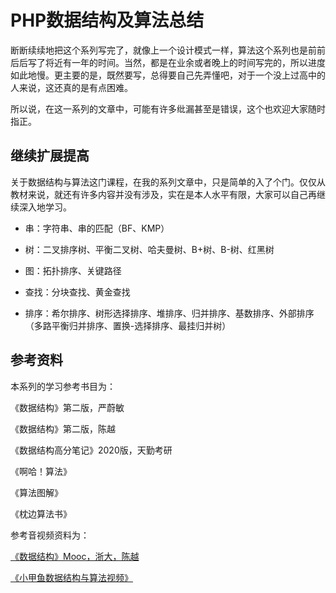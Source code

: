 # PHP数据结构及算法总结

断断续续地把这个系列写完了，就像上一个设计模式一样，算法这个系列也是前前后后写了将近有一年的时间。当然，都是在业余或者晚上的时间写完的，所以进度如此地慢。更主要的是，既然要写，总得要自己先弄懂吧，对于一个没上过高中的人来说，这还真的是有点困难。

所以说，在这一系列的文章中，可能有许多纰漏甚至是错误，这个也欢迎大家随时指正。

## 继续扩展提高

关于数据结构与算法这门课程，在我的系列文章中，只是简单的入了个门。仅仅从教材来说，就还有许多内容并没有涉及，实在是本人水平有限，大家可以自己再继续深入地学习。

- 串：字符串、串的匹配（BF、KMP）

- 树：二叉排序树、平衡二叉树、哈夫曼树、B+树、B-树、红黑树

- 图：拓扑排序、关键路径

- 查找：分块查找、黄金查找

- 排序：希尔排序、树形选择排序、堆排序、归并排序、基数排序、外部排序（多路平衡归并排序、置换-选择排序、最挂归并树）

## 参考资料

本系列的学习参考书目为：

《数据结构》第二版，严蔚敏

《数据结构》第二版，陈越

《数据结构高分笔记》2020版，天勤考研

《啊哈！算法》

《算法图解》

《枕边算法书》

参考音视频资料为：

[《数据结构》Mooc，浙大，陈越](https://www.icourse163.org/course/ZJU-93001)

[《小甲鱼数据结构与算法视频》](https://www.bilibili.com/video/BV1jW411K7yg)



